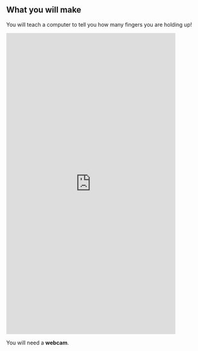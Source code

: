 ## What you will make

You will teach a computer to tell you how many fingers you are holding up!

<html>
    <iframe style="max-width: 448px;" width="100%" height="796" src="https://www.youtube.com/embed/O00Pv7rN824?rel=0&cc_load_policy=1" frameborder="0" allow="accelerometer; autoplay; clipboard-write; encrypted-media; gyroscope; picture-in-picture; web-share" referrerpolicy="strict-origin-when-cross-origin" allowfullscreen>
    </iframe>    
</html>

You will need a **webcam**.
